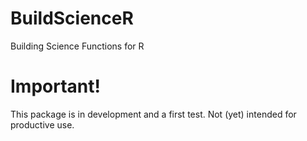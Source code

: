 # BuildScienceR
Building Science Functions for R

# Important!

This package is in development and a first test. Not (yet) intended for productive use.